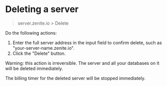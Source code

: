 # Deleting a server

> server.zenite.io > Delete

Do the following actions:

1. Enter the full server address in the input field to confirm delete, such as "your-server-name.zenite.io".
2. Click the "Delete" button.

Warning: this action is irreversible. The server and all your databases on it will be deleted immediately.

The billing timer for the deleted server will be stopped immediately.